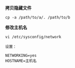 __拷贝隐藏文件__

```
cp -a /path/to/a/. /path/to/b
```

__修改主机名__

```
vi /etc/sysconfig/network

设置：

NETWORKING=yes
HOSTNAME=主机名
```
